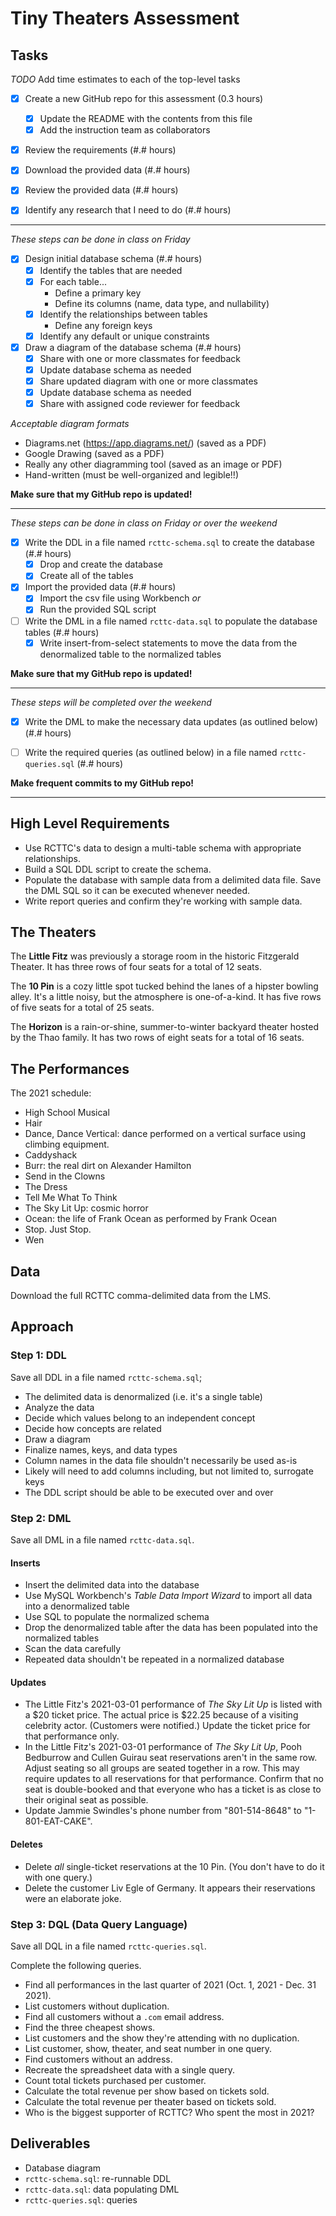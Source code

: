 
# Tiny Theaters Assessment

## Tasks

_TODO_ Add time estimates to each of the top-level tasks

* [X] Create a new GitHub repo for this assessment (0.3 hours)
  * [X] Update the README with the contents from this file
  * [X] Add the instruction team as collaborators

* [X] Review the requirements (#.# hours)

* [X] Download the provided data (#.# hours)

* [X] Review the provided data (#.# hours)

* [X] Identify any research that I need to do (#.# hours)

---

_These steps can be done in class on Friday_

* [X] Design initial database schema (#.# hours)
  * [X] Identify the tables that are needed
  * [X] For each table...
    * Define a primary key
    * Define its columns (name, data type, and nullability)
  * [X] Identify the relationships between tables
    * Define any foreign keys
  * [X] Identify any default or unique constraints

* [X] Draw a diagram of the database schema (#.# hours)
  * [X] Share with one or more classmates for feedback
  * [X] Update database schema as needed
  * [X] Share updated diagram with one or more classmates
  * [X] Update database schema as needed
  * [X] Share with assigned code reviewer for feedback

_Acceptable diagram formats_

* Diagrams.net (https://app.diagrams.net/) (saved as a PDF)
* Google Drawing (saved as a PDF)
* Really any other diagramming tool (saved as an image or PDF)
* Hand-written (must be well-organized and legible!!)

**Make sure that my GitHub repo is updated!**

---

_These steps can be done in class on Friday or over the weekend_

* [X] Write the DDL in a file named `rcttc-schema.sql` to create the database (#.# hours)
  * [X] Drop and create the database
  * [X] Create all of the tables

* [X] Import the provided data (#.# hours)
  * [X] Import the csv file using Workbench _or_
  * [X] Run the provided SQL script

* [ ] Write the DML in a file named `rcttc-data.sql` to populate the database tables (#.# hours)
  * [X] Write insert-from-select statements to move the data from the denormalized table to the normalized tables

**Make sure that my GitHub repo is updated!**

---

_These steps will be completed over the weekend_

* [X] Write the DML to make the necessary data updates (as outlined below) (#.# hours)

* [ ] Write the required queries (as outlined below) in a file named `rcttc-queries.sql` (#.# hours)

**Make frequent commits to my GitHub repo!**

---

## High Level Requirements

- Use RCTTC's data to design a multi-table schema with appropriate relationships.
- Build a SQL DDL script to create the schema.
- Populate the database with sample data from a delimited data file. 
  Save the DML SQL so it can be  executed whenever needed.
- Write report queries and confirm they're working with sample data.

## The Theaters

The **Little Fitz** was previously a storage room in the historic Fitzgerald Theater. It has three rows of four seats for a total of 12 seats.

The **10 Pin** is a cozy little spot tucked behind the lanes of a hipster bowling alley. It's a little noisy, but the atmosphere is one-of-a-kind. It has five rows of five seats for a total of 25 seats.

The **Horizon** is a rain-or-shine, summer-to-winter backyard theater hosted by the Thao family. It has two rows of eight seats for a total of 16 seats.

## The Performances

The 2021 schedule:

- High School Musical
- Hair
- Dance, Dance Vertical: dance performed on a vertical surface using climbing equipment.
- Caddyshack
- Burr: the real dirt on Alexander Hamilton
- Send in the Clowns
- The Dress
- Tell Me What To Think
- The Sky Lit Up: cosmic horror
- Ocean: the life of Frank Ocean as performed by Frank Ocean
- Stop. Just Stop.
- Wen

## Data

Download the full RCTTC comma-delimited data from the LMS.

## Approach

### Step 1: DDL

Save all DDL in a file named `rcttc-schema.sql`;

* The delimited data is denormalized (i.e. it's a single table)
* Analyze the data
* Decide which values belong to an independent concept
* Decide how concepts are related
* Draw a diagram
* Finalize names, keys, and data types
* Column names in the data file shouldn't necessarily be used as-is
* Likely will need to add columns including, but not limited to, surrogate keys
* The DDL script should be able to be executed over and over

### Step 2: DML

Save all DML in a file named `rcttc-data.sql`.

#### Inserts

* Insert the delimited data into the database
* Use MySQL Workbench's *Table Data Import Wizard* to import all data into a denormalized table
* Use SQL to populate the normalized schema
* Drop the denormalized table after the data has been populated into the normalized tables
* Scan the data carefully
* Repeated data shouldn't be repeated in a normalized database

#### Updates

- The Little Fitz's 2021-03-01 performance of *The Sky Lit Up* is listed with a $20 ticket price. The actual price is $22.25 because of a visiting celebrity actor. (Customers were notified.) Update the ticket price for that performance only.
- In the Little Fitz's 2021-03-01 performance of *The Sky Lit Up*, Pooh Bedburrow and Cullen Guirau seat reservations aren't in the same row. Adjust seating so all groups are seated together in a row. This may require updates to all reservations for that performance. Confirm that no seat is double-booked and that everyone who has a ticket is as close to their original seat as possible.
- Update Jammie Swindles's phone number from "801-514-8648" to "1-801-EAT-CAKE".

#### Deletes

- Delete *all* single-ticket reservations at the 10 Pin. (You don't have to do it with one query.)
- Delete the customer Liv Egle of Germany. It appears their reservations were an elaborate joke.

### Step 3: DQL (Data Query Language)

Save all DQL in a file named `rcttc-queries.sql`.

Complete the following queries.

- Find all performances in the last quarter of 2021 (Oct. 1, 2021 - Dec. 31 2021).
- List customers without duplication.
- Find all customers without a `.com` email address.
- Find the three cheapest shows.
- List customers and the show they're attending with no duplication.
- List customer, show, theater, and seat number in one query.
- Find customers without an address.
- Recreate the spreadsheet data with a single query.
- Count total tickets purchased per customer.
- Calculate the total revenue per show based on tickets sold.
- Calculate the total revenue per theater based on tickets sold.
- Who is the biggest supporter of RCTTC? Who spent the most in 2021?

## Deliverables

- Database diagram
- `rcttc-schema.sql`: re-runnable DDL
- `rcttc-data.sql`: data populating DML
- `rcttc-queries.sql`: queries
